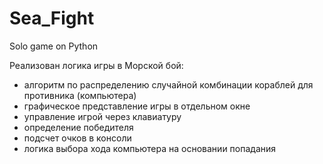 # Sea_Fight
Solo game on Python

Реализован логика игры в Морской бой:
- алгоритм по распределению случайной комбинации кораблей для противника (компьютера)
- графическое представление игры в отдельном окне
- управление игрой через клавиатуру
- определение победителя
- подсчет очков в консоли
- логика выбора хода компьютера на основании попадания
